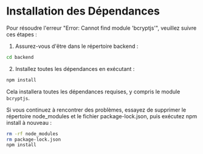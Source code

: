 # Installation des Dépendances

Pour résoudre l'erreur "Error: Cannot find module 'bcryptjs'", veuillez suivre ces étapes :

1. Assurez-vous d'être dans le répertoire backend :
```bash
cd backend
```

2. Installez toutes les dépendances en exécutant :
```bash
npm install
```

Cela installera toutes les dépendances requises, y compris le module `bcryptjs`.

Si vous continuez à rencontrer des problèmes, essayez de supprimer le répertoire node_modules et le fichier package-lock.json, puis exécutez npm install à nouveau :
```bash
rm -rf node_modules
rm package-lock.json
npm install
```